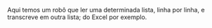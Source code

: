 Aqui temos um robô que ler uma determinada lista,
linha por linha, e transcreve em outra lista; do
Excel por exemplo.
